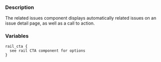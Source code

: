 ### Description
The related issues component displays automatically related issues on an issue detail page, as well as a call to action.

### Variables
~~~
rail_cta {
  see rail CTA component for options
}

~~~




